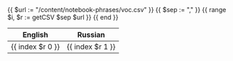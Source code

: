 <table>
  <thead>
    <tr>
    <th>English</th>
    <th>Russian</th>
    </tr>
  </thead>
  <tbody>
  {{ $url := "/content/notebook-phrases/voc.csv" }}
  {{ $sep := "," }}
  {{ range $i, $r := getCSV $sep $url }}
    <tr>
      <td>{{ index $r 0 }}</td>
      <td>{{ index $r 1 }}</td>
    </tr>
  {{ end }}
  </tbody>
</table>